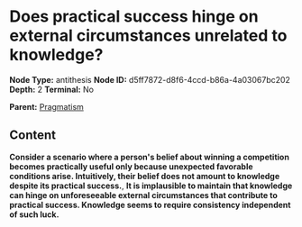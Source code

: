 # Does practical success hinge on external circumstances unrelated to knowledge?

**Node Type:** antithesis
**Node ID:** d5ff7872-d8f6-4ccd-b86a-4a03067bc202
**Depth:** 2
**Terminal:** No

**Parent:** [Pragmatism](pragmatism.md)

## Content

**Consider a scenario where a person's belief about winning a competition becomes practically useful only because unexpected favorable conditions arise. Intuitively, their belief does not amount to knowledge despite its practical success.**, **It is implausible to maintain that knowledge can hinge on unforeseeable external circumstances that contribute to practical success. Knowledge seems to require consistency independent of such luck.**
